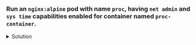### Run an `nginx:alpine` pod with name `proc`, having `net admin` and `sys time` capabilities enabled for container named `proc-container`.

<details><summary>Solution</summary>
  <p>

  ```bash
  # generate pod yaml
  k run proc --image=nginx:alpine $dr > pod.yaml

  # modify pod yaml
  apiVersion: v1
  kind: Pod
  metadata:
    creationTimestamp: null
    labels:
      run: proc
    name: proc
  spec:
    containers:
    - image: nginx:alpine
      name: proc-container
      securityContext:
        capabilities:
          add: ["SYS_TIME","NET_ADMIN"] # set the required capabilities
    dnsPolicy: ClusterFirst
    restartPolicy: Always

  # create the pod
  k create -f pod.yaml
  ```

  </p>
</details>
